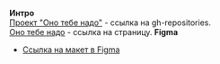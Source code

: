 **Интро**  
[Проект "Оно тебе надо"](https://github.com/VadimLS228/ono-tebe-nado-ad.git) - ссылка на gh-repositories.  
[Оно тебе надо](https://github.com/VadimLS228/ono-tebe-nado-ad) - ссылка на страницу.
**Figma**
* [Ссылка на макет в Figma](https://www.figma.com/file/8KwhMpv8qnDocX4NVFQBpn/%D0%9E%D0%BD%D0%BE-%D1%82%D0%B5%D0%B1%D0%B5-%D0%BD%D0%B0%D0%B4%D0%BE?type=design&node-id=0%3A1&mode=design&t=SFxhzV6vT3fWUSjK-1)